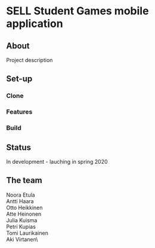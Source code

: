 # SELL Student Games mobile application

## About

Project description

## Set-up

### Clone

### Features

### Build

## Status

In development - lauching in spring 2020

## The team

Noora Etula\
Antti Haara\
Otto Heikkinen\
Atte Heinonen\
Julia Kuisma\
Petri Kupias\
Tomi Laurikainen\
Aki Virtanen\





